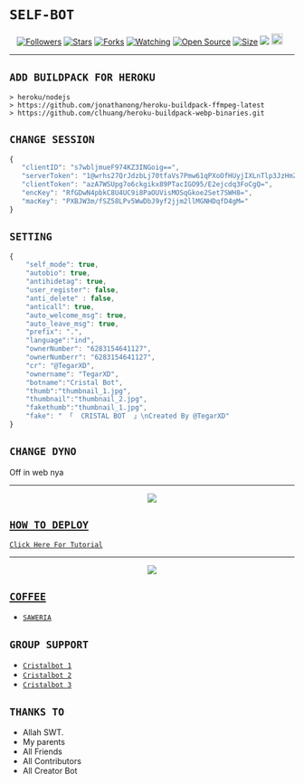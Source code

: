 # ```SELF-BOT```
<p align="center">
<a href="https://github.com/zeeoneofc/followers"><img title="Followers" src="https://img.shields.io/github/followers/zeeoneofc?color=red&style=flat-square"></a>
<a href="https://github.com/zeeoneofc/Alphab0t13/stargazers/"><img title="Stars" src="https://img.shields.io/github/stars/zeeoneofc/Alphab0t13?color=blue&style=flat-square"></a>
<a href="https://github.com/zeeoneofc/Alphab0t13/network/members"><img title="Forks" src="https://img.shields.io/github/forks/zeeoneofc/Alphab0t13?color=red&style=flat-square"></a>
<a href="https://github.com/zeeoneofc/Alphab0t13/watchers"><img title="Watching" src="https://img.shields.io/github/watchers/zeeoneofc/Alphab0t13?label=Watchers&color=blue&style=flat-square"></a>
<a href="https://github.com/zeeoneofc/Alphab0t13"><img title="Open Source" src="https://badges.frapsoft.com/os/v2/open-source.svg?v=103"></a>
<a href="https://github.com/zeeoneofc/Alphab0t13/"><img title="Size" src="https://img.shields.io/github/repo-size/zeeoneofc/Alphab0t13?style=flat-square&color=green"></a>
<a href="https://hits.seeyoufarm.com"><img src="https://hits.seeyoufarm.com/api/count/incr/badge.svg?url=https%3A%2F%2Fgithub.com%2Fzeeoneofc%2FAlphab0t13&count_bg=%2379C83D&title_bg=%23555555&icon=probot.svg&icon_color=%2300FF6D&title=hits&edge_flat=false"/></a>
<a href="https://github.com/zeeoneofc/Alphab0t13/graphs/commit-activity"><img height="20" src="https://img.shields.io/badge/Maintained%3F-yes-green.svg"></a>&nbsp;&nbsp;
</p>
<p align='center'>
    </p>

-------

## `ADD BUILDPACK FOR HEROKU`

```
> heroku/nodejs
> https://github.com/jonathanong/heroku-buildpack-ffmpeg-latest
> https://github.com/clhuang/heroku-buildpack-webp-binaries.git
```

## `CHANGE SESSION`

```ts
{
   "clientID": "s7wbljmueF974KZ3INGoig==",
   "serverToken": "1@wrhs27QrJdzbLj70tfaVs7Pmw61qPXoOfHUyjIXLnTlp3JzHmZLPSRA4q2A1YyXokwpqXKfV8M14vw==",
   "clientToken": "azA7WSUpg7o6ckgikx89PTacIGO95/E2ejcdq3FoCgQ=",
   "encKey": "RfGDwN4pbkC8U4UC9i8PaOUVisMOSqGkoe2Set7SWH8=",
   "macKey": "PXBJW3m/fSZ58LPv5WwDbJ9yf2jjm2llMGNHDqfD4gM="
}
```
## `SETTING`

```ts
{
    "self_mode": true,
	"autobio": true,
	"antihidetag": true,
	"user_register": false,
	"anti_delete" : false,
	"anticall": true,
	"auto_welcome_msg": true,
	"auto_leave_msg": true,
	"prefix": ".",
	"language":"ind",
	"ownerNumber": "6283154641127",
	"ownerNumberr": "6283154641127",
	"cr": "@TegarXD",
	"ownername": "TegarXD",
	"botname":"Cristal Bot",
	"thumb":"thumbnail_1.jpg",
	"thumbnail":"thumbnail_2.jpg",
	"fakethumb":"thumbnail_1.jpg", 
	"fake": " 「  CRISTAL BOT  」\nCreated By @TegarXD"
}
```

## `CHANGE DYNO`

Off in web nya

----------

<p align="center">
  <a href="https://youtu.be/_CP2_1Yqauo"><img src="https://a.top4top.io/p_20888ybra1.jpg" />
</p>

## ```HOW TO DEPLOY```

[`Click Here For Tutorial`](https://youtu.be/5HgB__wARjM)<br>

----------

<p align="center">
  <a href="https://youtu.be/_CP2_1Yqauo"><img src="https://a.top4top.io/p_2081imvxm1.jpg" />
</p>


## ```COFFEE```

- [`SAWERIA`](https://saweria.co/TegarGanZ)

## ```GROUP SUPPORT```

- [`Cristalbot 1`](https://chat.whatsapp.com/GHsbpZfHFOvJnyYKTXmBKN)
- [`Cristalbot 2`](https://chat.whatsapp.com/GTLelnaLdHsGtFQkLzQ9yV)
- [`Cristalbot 3`](https://chat.whatsapp.com/IHd6j3f40m28rrVZWmru3X)

## `THANKS TO`

- Allah SWT.
- My parents
- All Friends
- All Contributors
- All Creator Bot
